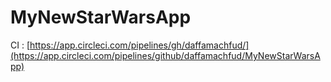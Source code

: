 # MyNewStarWarsApp

CI : [https://app.circleci.com/pipelines/gh/daffamachfud/](https://app.circleci.com/pipelines/github/daffamachfud/MyNewStarWarsApp)
